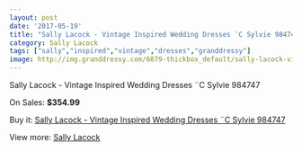 ```yaml
---
layout: post
date: '2017-05-19'
title: "Sally Lacock - Vintage Inspired Wedding Dresses ¨C Sylvie 984747"
category: Sally Lacock
tags: ["sally","inspired","vintage","dresses","granddressy"]
image: http://img.granddressy.com/6879-thickbox_default/sally-lacock-vintage-inspired-wedding-dresses-c-sylvie-984747.jpg
---
```

Sally Lacock - Vintage Inspired Wedding Dresses ¨C Sylvie 984747

On Sales: **$354.99**
<a href="https://www.granddressy.com/en/sally-lacock/6148-sally-lacock-vintage-inspired-wedding-dresses-c-sylvie-984747.html"><amp-img layout="responsive" width="600" height="600" src="//img.granddressy.com/6879-thickbox_default/sally-lacock-vintage-inspired-wedding-dresses-c-sylvie-984747.jpg" alt="Sally Lacock - Vintage Inspired Wedding Dresses ¨C Sylvie 984747 0" /></a>

Buy it: [Sally Lacock - Vintage Inspired Wedding Dresses ¨C Sylvie 984747](https://www.granddressy.com/en/sally-lacock/6148-sally-lacock-vintage-inspired-wedding-dresses-c-sylvie-984747.html "Sally Lacock - Vintage Inspired Wedding Dresses ¨C Sylvie 984747")

View more: [Sally Lacock](https://www.granddressy.com/en/53-sally-lacock "Sally Lacock")